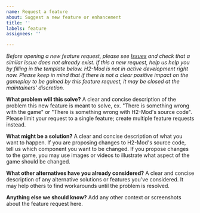 ```yaml
---
name: Request a feature
about: Suggest a new feature or enhancement
title: ''
labels: feature
assignees: ''

---
```


_Before opening a new feature request, please see [Issues](https://github.com/fedddddd/h2-mod/issues) and check that a similar issue does not already exist.
If this a new request, help us help you by filling in the template below.
H2-Mod is not in active development right now. Please keep in mind that if there is not a clear positive impact on the gameplay to be gained by this feature request, it may be closed at the maintainers' discretion._

**What problem will this solve?**
A clear and concise description of the problem this new feature is meant to solve, ex. "There is something wrong with the game" or "There is something wrong with H2-Mod's source code".
Please limit your request to a single feature; create multiple feature requests instead.

**What might be a solution?**
A clear and concise description of what you want to happen. If you are proposing changes to H2-Mod's source code, tell us which component you want to be changed.
If you propose changes to the game, you may use images or videos to illustrate what aspect of the game should be changed.

**What other alternatives have you already considered?**
A clear and concise description of any alternative solutions or features you've considered.
It may help others to find workarounds until the problem is resolved.

**Anything else we should know?**
Add any other context or screenshots about the feature request here.
